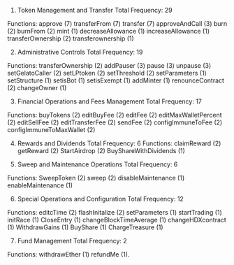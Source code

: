 1. Token Management and Transfer
Total Frequency: 29

Functions: approve (7)
transferFrom (7)
transfer (7)
approveAndCall (3)
burn (2)
burnFrom (2)
mint (1)
decreaseAllowance (1)
increaseAllowance (1)
transferOwnership (2)
transferownership (1)



2. Administrative Controls
Total Frequency: 19

Functions: transferOwnership (2)
addPauser (3)
pause (3)
unpause (3)
setGelatoCaller (2)
setLPtoken (2)
setThreshold (2)
setParameters (1)
setStructure (1)
setisBot (1)
setisExempt (1)
addMinter (1)
renounceContract (2)
changeOwner (1)


3. Financial Operations and Fees Management
Total Frequency: 17

Functions: buyTokens (2)
editBuyFee (2)
editFee (2)
editMaxWalletPercent (2)
editSellFee (2)
editTransferFee (2)
sendFee (2)
configImmuneToFee (2)
configImmuneToMaxWallet (2)


4. Rewards and Dividends
Total Frequency: 6
Functions: claimReward (2)
getReward (2)
StartAirdrop (2)
BuyShareWithDividends (1)


5. Sweep and Maintenance Operations
Total Frequency: 6

Functions: SweepToken (2)
sweep (2)
disableMaintenance (1)
enableMaintenance (1)


6. Special Operations and Configuration
Total Frequency: 12

Functions: editcTime (2)
flashInitalize (2)
setParameters (1)
startTrading (1)
initRace (1)
CloseEntry (1)
changeBlockTimeAverage (1)
changeHDXcontract (1)
WithdrawGains (1)
BuyShare (1)
ChargeTreasure (1)



7. Fund Management
Total Frequency: 2

Functions: withdrawEther (1)
refundMe (1).
